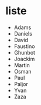 # liste

* Adams
* Daniels
* David
* Faustino
* Ghunbot
* Joackim
* Martin
* Osman
* Paul
* Paljor
* Yvan
* Zaza
